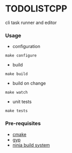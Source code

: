 # TODOLISTCPP

cli task runner and editor

### Usage

* configuration
```
make configure
```

* build 
```
make build
```

* build on change
```
make watch
```

* unit tests
```
make tests
```

### Pre-requisites

* [cmake](https://cmake.org)
* [gyp](https://gyp.gsrc.io)
* [ninja build system](https://ninja-build.org)
